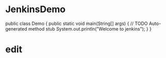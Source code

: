 # JenkinsDemo
public class Demo {
	public static void main(String[] args) {
		// TODO Auto-generated method stub
		System.out.println("Welcome to jenkins");
	}
}
# edit

